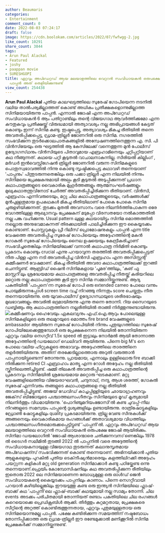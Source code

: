```yaml
---
author: Beaumaris
categories:
- Entertainment
comment_count: 0
date: 2022-08-03 07:24:17
draft: false
image: https://cdn.boolokam.com/articles/2022/07/fwfwgg-2.jpg
like_count: 10291
share_count: 3844
tags:
- Arun Paul Alackal
- Featured
- joshy
- paappan movie
- SURESHGOPI
title: ഏറ്റവും അപ്ഡേറ്റഡ് ആയ മലയാളത്തിലെ വെറ്ററൻ സംവിധായകൻ ഒരുപക്ഷേ ജോഷി ആയിരിക്കും,
  പാപ്പൻ അത് തെളിയിക്കുന്നുണ്ട്
view_count: 254438
---
```


**Arun Paul Alackal** പുതിയ കാലഘട്ടത്തിലെ സുരേഷ് ഗോപിയെന്ന നടനിൽ വലിയ താൽപര്യമില്ലാത്തത് കൊണ്ട് അധികം പ്രതീക്ഷകളൊന്നുമില്ലാത്ത സിനിമയായിരുന്നു പാപ്പൻ. എന്നാൽ ജോഷി എന്ന അപ്ഡേറ്റഡ് സംവിധായകൻ 6 ആം പതിറ്റാണ്ടിലും തന്റെ വിജയഗാഥ ആവർത്തിക്കുമോ എന്ന കൗതുകവും പ്രതീക്ഷയ്ക്ക് വിരുദ്ധമായി അത്യാവശ്യം നല്ല അഭിപ്രായങ്ങൾ കേട്ടത് കൊണ്ടും ഇന്ന് സിനിമ കണ്ടു. ഇഷ്ടപ്പെട്ടു, അത്യാവശ്യം മികച്ച രീതിയിൽ തന്നെ അവതരിപ്പിക്കപ്പെട്ട, ഡ്രാമ-ത്രില്ലർ ജോണറിൽ ഒരു സിനിമ. നഗരത്തിൽ സംഭവിക്കുന്ന തുടർക്കൊലപാതകങ്ങളിൽ അന്വേഷണത്തിനെത്തുന്ന എ. സി. പി വിൻസിയേയും ഒരു ഘട്ടത്തിൽ ആ കേസിലേക്ക് വന്നെത്തുന്ന മുൻ പോലീസ് ഉദ്യോഗസ്‌ഥനും വിൻസിയുടെ പിതാവുമായ എബ്രഹാമിനെയും ചുറ്റിപ്പറ്റിയാണ് കഥ നീങ്ങുന്നത്. കഥയെ പറ്റി കൂടുതൽ വാചാലനാകുന്നില്ല. സീരിയൽ കില്ലിംഗ് , മർഡർ ഇൻവെസ്റ്റിഗേഷൻ ത്രില്ലർ ജോണറിൽ വരുന്ന സിനിമകളുടെ പൊതുസ്വഭാവത്തിൽ നിന്നു കൊണ്ടു സൃഷ്ടിക്കപ്പെട്ട കഥാവഴി തന്നെയാണ് 'പാപ്പനും' പിന്തുടരുന്നതെങ്കിലും ഒരു പക്കാ ത്രില്ലർ എന്ന നിലയിൽ നിന്നും സിനിമയെ പ്രേക്ഷകനുമായി അല്പം കൂടി കൂടുതൽ അടുപ്പിക്കുന്നത് പ്രധാന കഥാപാത്രങ്ങളുടെ വൈകാരിക മുഹൂർത്തങ്ങളും ആത്മസംഘർഷങ്ങളും മുഖ്യകഥാതന്തുവിനോട് ചേർത്ത് അവതരിപ്പിച്ചിരിക്കുന്ന രീതിയാണ്. വിൻസി, എബ്രഹാം എന്നിവരുടെയും, മറ്റു ചില കഥാപാത്രങ്ങളുടെയും, വർഷങ്ങൾക്ക് മുൻപുള്ളതുമായ ഉപകഥകൾ മികച്ച രീതിയിലാണ് പോകെ പോകെ സിനിമ ചുരുളഴിയിക്കുന്നത്. തുടക്കം മുതൽ അവസാനം വരെ നിലനിർത്തിപോകുന്ന ഒരേ വേഗത്തിലുള്ള ആഖ്യാനവും പ്രേക്ഷകന് മടുപ്പോ വിരസതയോ നൽകാത്തതിൽ നല്ല പങ്കു വഹിക്കുന്നു. Usual pattern ലുള്ള കഥയായിട്ടും സിനിമ മൊത്തത്തിൽ നല്ലൊരു അനുഭവമാകുന്നത് തിരക്കഥയിൽ പാലിച്ചിരിക്കുന്ന ഈ കൈയ്യടക്കം കൊണ്ടാണ്. പോസ്റ്ററുകളും പ്രീ റിലീസ് പ്രൊമോഷനുകളും പാപ്പൻ എന്ന title വേഷത്തെ അവതരിപ്പിച്ച സുരേഷ് ഗോപിയെയും അദ്ദേഹത്തിന്റെ മകൻ ഗോകുൽ സുരേഷ് ഗോപിയെയും നൈല ഉഷയെയും കേന്ദ്രീകരിച്ചാണ് സംഭവിച്ചതെങ്കിലും സിനിമയിലേക്ക് വന്നാൽ കഥാപാത്ര നിർമിതി കൊണ്ടും പ്രകടനം കൊണ്ടും crucial എന്നു പറയാവുന്ന തരത്തിൽ അവതരിപ്പിക്കപ്പെട്ടത് നീത പിള്ള എന്ന നടി അവതരിപ്പിച്ച വിൻസി എബ്രഹാം എന്ന അസിസ്റ്റന്റ് കമ്മീഷണർ വേഷമാണ്. മികച്ച രീതിയിൽ അവരാ കഥാപാത്രത്തിലേക്ക് ഇറങ്ങി ചെന്നിട്ടുണ്ട്. ആബ്രിഡ് ഷൈൻ സിനിമകളായ 'പൂമര'ത്തിലും, 'കുങ് ഫു മാസ്റ്ററി'ലും ശ്രദ്ധേയമായ കഥാപാത്രങ്ങളെ അവതരിപ്പിച്ച നീതയ്ക്ക് കരിയറിലെ മറ്റൊരു നല്ല കഥാപാത്രത്തെ കൂടി ഈ സിനിമ സമ്മാനിയ്ക്കുന്നുണ്ട്. ആദ്യ പകുതിയിൽ 'പാപ്പനെ'ന്ന സുരേഷ് ഗോപി ഒരു extended cameo പോലെ വന്നും പോയുമിരുന്നപ്പോൾ screen time വച്ച് നിറഞ്ഞു നിന്നതും score ചെയ്തതും നീത തന്നെയായിരുന്നു. ഒരു യുവപൊലീസ് ഉദ്യോഗസ്ഥയുടെ ശരീരഭാഷയും മുഖഭാവങ്ങളും അവരിൽ ഭദ്രമായിരുന്നു എന്നു തന്നെ തോന്നി. റിയ സൈറയുടെ ഡബ്ബിങ്ങും ആ കഥാപാത്രത്തിനെ നല്ലരീതിയിൽ താങ്ങി നിർത്തുന്നുണ്ടായിരുന്നു. ![](https://cdn.boolokam.com/articles/2022/07/fwfwgg-2.jpg)കമ്മീഷണറും ഹൈവേയും ഏകലവ്യനും എഫ്.ഐ.ആറും പോലെയുള്ള സിനിമകളിലൂടെ ഒരു തലമുറയുടെ മൊത്തം fire brand വേഷങ്ങളുടെ ambassador ആയിരുന്ന സുരേഷ് ഗോപിയിൽ നിന്നും പുതുയുഗത്തിലെ സുരേഷ് ഗോപിയിലേക്കെത്തുമ്പോൾ ഒരു പ്രേക്ഷകനെന്ന നിലയിൽ തോന്നിയിരുന്ന ഏറ്റവും വലിയ നെഗറ്റീവ് 1.5x speed ൽ ഇട്ടാലും നോർമൽ ആയി തോന്നാത്ത അദ്ദേഹത്തിന്റെ ഡയലോഗ് ഡെലിവറി ആയിരുന്നു. പിന്നെ big M's നെ പോലെ വലിയ ഹിറ്റുകളുടെ അഭാവവും അദ്ദേഹത്തിലെ താരത്തിനെ തളർത്തിയിരുന്നു. അതിന് തരക്കേടില്ലാത്തൊരു അറുതി വരുത്താൻ പാപ്പനായിട്ടുണ്ടെന്ന് തോന്നുന്നു. പ്രായമായ, എന്നാലും ഉള്ളിലൊരു fire ബാക്കി നിൽക്കുന്ന retired CI എബ്രാഹാം മാത്യു എന്ന റോൾ അദ്ദേഹം നല്ല രീതിയിൽ സ്ക്രീനിലെത്തിച്ചിട്ടുണ്ട്. ഷമ്മി തിലകൻ അവതരിപ്പിച്ച ഒരു കഥാപാത്രത്തിന്റെ പ്രകടനവും സിനിമയിൽ ശ്രദ്ധേയമായ മറ്റൊരു ഘടകമാണ്. മറ്റു വേഷങ്ങളിലെത്തിയ വിജയരാഘവൻ, ചന്ദുനാഥ്, നന്ദു, ആശ ശരത്ത്, ഗോകുൽ സുരേഷ് എന്നിവരും തങ്ങളുടെ കഥാപാത്രങ്ങളെ നല്ല രീതിയിൽ അവതരിപ്പിച്ചിട്ടുണ്ട്. അജയ് ഡേവിഡ് കാച്ചപ്പിള്ളിയുടെ ഛായാഗ്രഹണവും ജേക്‌സ് ബിജോയുടെ പശ്ചാത്തലസംഗീതവും സിനിമയുടെ മൂഡ് കൃത്യമായി നിലനിർത്തും വിധമായിരുന്നു. 'പൊറിഞ്ചുമറിയംജോസി'ൽ കണ്ട ചുവപ്പ്-നീല നിറങ്ങളുടെ സമന്വയം പാപ്പന്റെ ദൃശ്യങ്ങളിലും ഉണ്ടായിരുന്നു. രാത്രിഷോട്ടുകളിലും ഡ്രോൺ ഷോട്ടുകളിലും quality പ്രകടമായിരുന്നു. ത്രില്ലു വേണ്ട സീനുകൾക്ക് അങ്ങനെയും വൈകാരികമായ രംഗങ്ങൾക്ക് അതാവശ്യമായ വിധത്തിലും പശ്ചാത്തലസംഗീതമൊരുക്കപ്പെട്ടിട്ടുണ്ട് 'പാപ്പനി'ൽ. ഏറ്റവും അപ്ഡേറ്റഡ് ആയ മലയാളത്തിലെ വെറ്ററൻ സംവിധായകൻ ഒരുപക്ഷേ ജോഷി ആയിരിക്കും. സിനിമാ ഡയലോഗിൽ 'ജോഷി ആശാന്മാരെ ചതിക്കുന്നവനാ'ണെങ്കിലും 1978 ൽ ടൈഗർ സലീമിൽ തുടങ്ങി 2022 ൽ പാപ്പനിൽ വരെ അദ്ദേത്തിന്റെ സംവിധായകനായുള്ള വിജയഗാഥ തുടരുന്നത് കലാനുസൃതമായ അപ്ഡേഷന്സ് സംഭവിക്കുന്നത് കൊണ്ട് തന്നെയാണ്. അഭിനയിക്കാൻ പുതിയ ആളുകളെയും പുറകിൽ പുതിയ ടെക്‌നീഷ്യൻമാരെയും കളത്തിലിറക്കി അദ്ദേഹം പയറ്റുന്ന കളികൾ മറ്റു old generation സിനിമാക്കാർ കണ്ടു പഠിയ്ക്കേണ്ട ഒന്നു തന്നെയാണ്.ഫ്രെയിം കോമ്പോസിഷനിലും കഥ അവതരിപ്പിക്കുന്ന രീതിയിലും ഇതൊരു 2022 ലെ സിനിമയാണെന്ന ബോധ്യമുള്ള ഒരു ഓൾഡ് ജെൻ സംവിധായകന്റെ കൈയ്യടക്കം പാപ്പനിലും കാണാം. പിന്നെ നെഗറ്റീവായി പറയാൻ കഴിയില്ലെങ്കിലും ഈയടുത്തു കണ്ട ഒരു ഇന്ത്യൻ സിനിമയിലെ ഫ്ലാഷ്-ബാക്ക് കഥ 'പാപ്പനി'ലെ ഫ്ലാഷ്-ബാക്ക് കഥയുമായി നല്ല സാമ്യം തോന്നി. ചില events അടക്കം പരിചിതമായി തോന്നിയത് രണ്ടാം പകുതിയിലെ ചില രംഗങ്ങൾ കുറെയൊക്കെ പ്രെഡിക്റ്റബിൾ ആക്കി. തീർത്തും കുറ്റമറ്റതായ, പ്രേക്ഷകരെ സീറ്റിന്റെ അറ്റത്ത് കൊണ്ടിരുത്തുന്നതായ, ഏറ്റവും പുതുമയുള്ളതായ ഒരു സിനിമയൊന്നുമല്ല പാപ്പൻ. പക്ഷേ കണ്ടിരിക്കുന്ന സമയത്തിന് നഷ്ടബോധം തോന്നിപ്പിക്കാത്ത ഒരു ഡ്രാമ-ത്രില്ലർ ഈ രണ്ടേമുക്കാൽ മണിക്കൂറിൽ സിനിമ പ്രേക്ഷകർക്ക് സമ്മാനിയ്ക്കുന്നുണ്ട്.